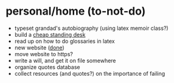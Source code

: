 personal/home (to-not-do)
=========================

- typeset grandad's autobiography (using latex memoir class?)
- build a [cheap standing desk][]
- read up on how to do glossaries in latex
- new website ([done](http://philadams.net))
- move website to https?
- write a will, and get it on file somewhere
- organize quotes database
- collect resources (and quotes?) on the importance of failing

[cheap standing desk]: http://iamnotaprogrammer.com/Ikea-Standing-desk-for-22-dollars.html
